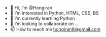 - 👋 Hi, I’m @Hongiran
- 👀 I’m interested in Python, HTML, CSS, BS
- 🌱 I’m currently learning Python
- 💞️ I’m looking to collaborate on ...
- 📫 How to reach me hongiran8@gmail.com

<!---
Hongiran/Hongiran is a ✨ special ✨ repository because its `README.md` (this file) appears on your GitHub profile.
You can click the Preview link to take a look at your changes.
--->
